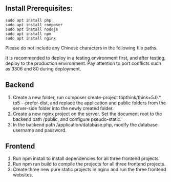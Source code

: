 


## Install Prerequisites:

```
sudo apt install php
sudo apt install composer
sudo apt install nodejs
sudo apt install npm
sudo apt install nginx
```

Please do not include any Chinese characters in the following file paths.

It is recommended to deploy in a testing environment first, and after testing, deploy to the production environment. Pay attention to port conflicts such as 3306 and 80 during deployment.



## Backend
1. Create a new folder, run composer create-project topthink/think=5.0.* tp5 --prefer-dist, and replace the application and public folders from the server-side folder into the newly created folder.
2. Create a new nginx project on the server. Set the document root to the backend path /public, and configure pseudo-static.
3. In the backend path /application/database.php, modify the database username and password.

## Frontend 
1. Run npm install to install dependencies for all three frontend projects.
2. Run npm run build to compile the projects for all three frontend projects.
3. Create three new pure static projects in nginx and run the three frontend websites.